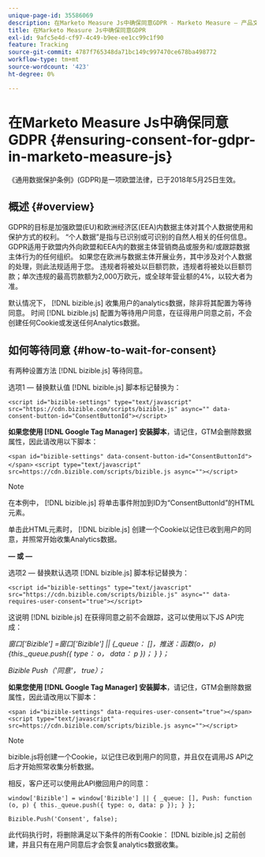 ```yaml
---
unique-page-id: 35586069
description: 在Marketo Measure Js中确保同意GDPR - Marketo Measure — 产品文档
title: 在Marketo Measure Js中确保同意GDPR
exl-id: 9afc5e4d-cf97-4c49-b9ee-ee1cc99c1f90
feature: Tracking
source-git-commit: 4787f765348da71bc149c997470ce678ba498772
workflow-type: tm+mt
source-wordcount: '423'
ht-degree: 0%

---
```


# 在Marketo Measure Js中确保同意GDPR {#ensuring-consent-for-gdpr-in-marketo-measure-js}

《通用数据保护条例》(GDPR)是一项欧盟法律，已于2018年5月25日生效。

## 概述 {#overview}

GDPR的目标是加强欧盟(EU)和欧洲经济区(EEA)内数据主体对其个人数据使用和保护方式的权利。 “个人数据”是指与已识别或可识别的自然人相关的任何信息。 GDPR适用于欧盟内外向欧盟和EEA内的数据主体营销商品或服务和/或跟踪数据主体行为的任何组织。 如果您在欧洲与数据主体开展业务，其中涉及对个人数据的处理，则此法规适用于您。 违规者将被处以巨额罚款，违规者将被处以巨额罚款；单次违规的最高罚款额为2,000万欧元，或全球年营业额的4%，以较大者为准。

默认情况下， [!DNL bizible.js] 收集用户的analytics数据，除非将其配置为等待同意。 时间 [!DNL bizible.js] 配置为等待用户同意，在征得用户同意之前，不会创建任何Cookie或发送任何Analytics数据。

## 如何等待同意 {#how-to-wait-for-consent}

有两种设置方法 [!DNL bizible.js] 等待同意。

选项1 — 替换默认值 [!DNL bizible.js] 脚本标记替换为：

`<script id="bizible-settings" type="text/javascript" src="https://cdn.bizible.com/scripts/bizible.js" async="" data-consent-button-id="ConsentButtonId"></script>`

**如果您使用 [!DNL Google Tag Manager] 安装脚本**，请记住，GTM会删除数据属性，因此请改用以下脚本：

`<span id="bizible-settings" data-consent-button-id="ConsentButtonId"></span>`
`<script type="text/javascript" src=https://cdn.bizible.com/scripts/bizible.js async=""></script>`

>[!NOTE]
>
>在本例中， [!DNL bizible.js] 将单击事件附加到ID为“ConsentButtonId”的HTML元素。

单击此HTML元素时， [!DNL bizible.js] 创建一个Cookie以记住已收到用户的同意，并照常开始收集Analytics数据。

**— 或 —**

选项2 — 替换默认选项 [!DNL bizible.js] 脚本标记替换为：

`<script id="bizible-settings" type="text/javascript" src="https://cdn.bizible.com/scripts/bizible.js" async="" data-requires-user-consent="true"></script>`

这说明 [!DNL bizible.js] 在获得同意之前不会跟踪，这可以使用以下JS API完成：

*窗口[&#39;Bizible&#39;] =窗口[&#39;Bizible&#39;] || {_queue： []，推送：函数(o， p) {this._queue.push({ type： o， data： p })； } }；*

*Bizible Push（&#39;同意&#39;， true）；*

**如果您使用 [!DNL Google Tag Manager] 安装脚本**，请记住，GTM会删除数据属性，因此请改用以下脚本：

`<span id="bizible-settings" data-requires-user-consent="true"></span>`
`<script type="text/javascript" src=https://cdn.bizible.com/scripts/bizible.js async=""></script>`

>[!NOTE]
>
>bizible.js将创建一个Cookie，以记住已收到用户的同意，并且仅在调用JS API之后才开始照常收集分析数据。

相反，客户还可以使用此API撤回用户的同意：

`window['Bizible'] = window['Bizible'] || { _queue: [], Push: function (o, p) { this._queue.push({ type: o, data: p }); } };`

`Bizible.Push('Consent', false);`

此代码执行时，将删除满足以下条件的所有Cookie： [!DNL bizible.js] 之前创建，并且只有在用户同意后才会恢复analytics数据收集。
